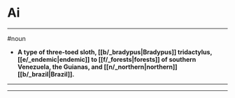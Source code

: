 # Ai
---
#noun
- **A type of three-toed sloth, [[b/_bradypus|Bradypus]] tridactylus, [[e/_endemic|endemic]] to [[f/_forests|forests]] of southern Venezuela, the Guianas, and [[n/_northern|northern]] [[b/_brazil|Brazil]].**
---
---

